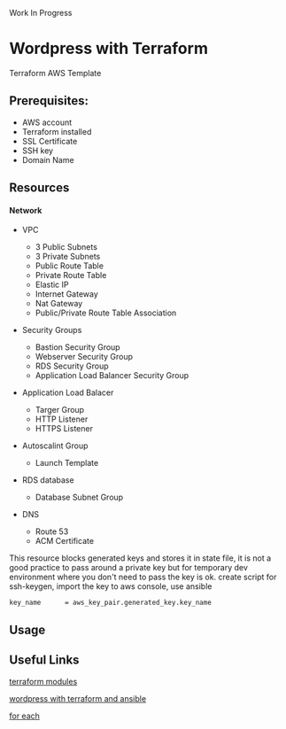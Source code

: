 Work In Progress
# Wordpress with Terraform

Terraform AWS Template

 ## Prerequisites:
   - AWS account
   - Terraform installed 
   - SSL Certificate
   - SSH key
   - Domain Name

## Resources

 #### Network
  - VPC
    - 3 Public Subnets
    - 3 Private Subnets
    - Public Route Table
    - Private Route Table
    - Elastic IP
    - Internet Gateway
    - Nat Gateway
    - Public/Private Route Table Association

- Security Groups
   - Bastion Security Group
   - Webserver Security Group 
   - RDS Security Group
   - Application Load Balancer Security Group

- Application Load Balacer
  - Targer Group
  - HTTP Listener
  - HTTPS Listener

- Autoscalint Group
  - Launch Template

- RDS database
  - Database Subnet Group

- DNS
  - Route 53
  - ACM Certificate

This resource blocks generated keys and stores it in state file, it is not a good practice to pass around a private key but for temporary dev environment where you don't need to pass the key is ok. create script for ssh-keygen, import the key to aws console, use ansible
```
key_name      = aws_key_pair.generated_key.key_name
```
## Usage



## Useful Links

[terraform modules](https://registry.terraform.io/modules/erkinsinc/wordpress/aws/latest?tab=resources)

[wordpress with terraform and ansible](https://mschirbel.medium.com/wordpress-on-aws-using-terraform-and-ansible-8c3e04cb76e9)

[for each](https://learn.hashicorp.com/tutorials/terraform/for-each?in=terraform/configuration-language)